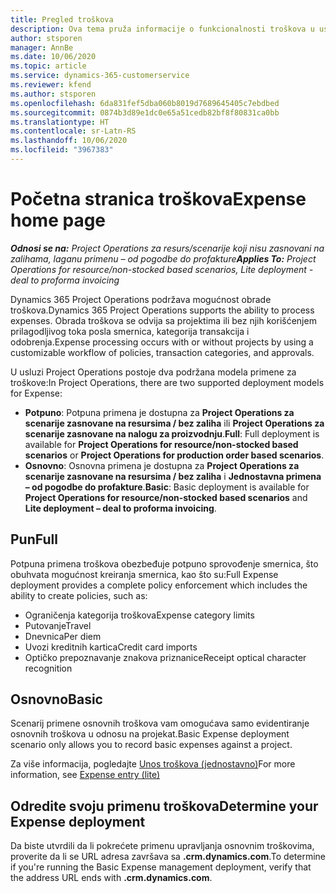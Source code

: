 ```yaml
---
title: Pregled troškova
description: Ova tema pruža informacije o funkcionalnosti troškova u usluzi Project Operations.
author: stsporen
manager: AnnBe
ms.date: 10/06/2020
ms.topic: article
ms.service: dynamics-365-customerservice
ms.reviewer: kfend
ms.author: stsporen
ms.openlocfilehash: 6da831fef5dba060b8019d7689645405c7ebdbed
ms.sourcegitcommit: 0874b3d89e1dc0e65a51cedb82bf8f80831ca0bb
ms.translationtype: HT
ms.contentlocale: sr-Latn-RS
ms.lasthandoff: 10/06/2020
ms.locfileid: "3967383"
---
```

# <a name="expense-home-page"></a><span data-ttu-id="ff6a0-103">Početna stranica troškova</span><span class="sxs-lookup"><span data-stu-id="ff6a0-103">Expense home page</span></span>

<span data-ttu-id="ff6a0-104">_**Odnosi se na:** Project Operations za resurs/scenarije koji nisu zasnovani na zalihama, laganu primenu – od pogodbe do profakture_</span><span class="sxs-lookup"><span data-stu-id="ff6a0-104">_**Applies To:** Project Operations for resource/non-stocked based scenarios, Lite deployment - deal to proforma invoicing_</span></span>


<span data-ttu-id="ff6a0-105">Dynamics 365 Project Operations podržava mogućnost obrade troškova.</span><span class="sxs-lookup"><span data-stu-id="ff6a0-105">Dynamics 365 Project Operations supports the ability to process expenses.</span></span> <span data-ttu-id="ff6a0-106">Obrada troškova se odvija sa projektima ili bez njih korišćenjem prilagodljivog toka posla smernica, kategorija transakcija i odobrenja.</span><span class="sxs-lookup"><span data-stu-id="ff6a0-106">Expense processing occurs with or without projects by using a customizable workflow of policies, transaction categories, and approvals.</span></span>

<span data-ttu-id="ff6a0-107">U usluzi Project Operations postoje dva podržana modela primene za troškove:</span><span class="sxs-lookup"><span data-stu-id="ff6a0-107">In Project Operations, there are two supported deployment models for Expense:</span></span> 

- <span data-ttu-id="ff6a0-108">**Potpuno**: Potpuna primena je dostupna za **Project Operations za scenarije zasnovane na resursima / bez zaliha** ili **Project Operations za scenarije zasnovane na nalogu za proizvodnju**.</span><span class="sxs-lookup"><span data-stu-id="ff6a0-108">**Full**: Full deployment is available for **Project Operations for resource/non-stocked based scenarios** or **Project Operations for production order based scenarios**.</span></span>
- <span data-ttu-id="ff6a0-109">**Osnovno**: Osnovna primena je dostupna za **Project Operations za scenarije zasnovane na resursima / bez zaliha** i **Jednostavna primena – od pogodbe do profakture**.</span><span class="sxs-lookup"><span data-stu-id="ff6a0-109">**Basic**: Basic deployment is available for **Project Operations for resource/non-stocked based scenarios** and **Lite deployment – deal to proforma invoicing**.</span></span>

## <a name="full"></a><span data-ttu-id="ff6a0-110">Pun</span><span class="sxs-lookup"><span data-stu-id="ff6a0-110">Full</span></span> 
<span data-ttu-id="ff6a0-111">Potpuna primena troškova obezbeđuje potpuno sprovođenje smernica, što obuhvata mogućnost kreiranja smernica, kao što su:</span><span class="sxs-lookup"><span data-stu-id="ff6a0-111">Full Expense deployment provides a complete policy enforcement which includes the ability to create policies, such as:</span></span>

  - <span data-ttu-id="ff6a0-112">Ograničenja kategorija troškova</span><span class="sxs-lookup"><span data-stu-id="ff6a0-112">Expense category limits</span></span>
  - <span data-ttu-id="ff6a0-113">Putovanje</span><span class="sxs-lookup"><span data-stu-id="ff6a0-113">Travel</span></span>
  - <span data-ttu-id="ff6a0-114">Dnevnica</span><span class="sxs-lookup"><span data-stu-id="ff6a0-114">Per diem</span></span>
  - <span data-ttu-id="ff6a0-115">Uvozi kreditnih kartica</span><span class="sxs-lookup"><span data-stu-id="ff6a0-115">Credit card imports</span></span>
  - <span data-ttu-id="ff6a0-116">Optičko prepoznavanje znakova priznanice</span><span class="sxs-lookup"><span data-stu-id="ff6a0-116">Receipt optical character recognition</span></span>

## <a name="basic"></a><span data-ttu-id="ff6a0-117">Osnovno</span><span class="sxs-lookup"><span data-stu-id="ff6a0-117">Basic</span></span> 
<span data-ttu-id="ff6a0-118">Scenarij primene osnovnih troškova vam omogućava samo evidentiranje osnovnih troškova u odnosu na projekat.</span><span class="sxs-lookup"><span data-stu-id="ff6a0-118">Basic Expense deployment scenario only allows you to record basic expenses against a project.</span></span> 

<span data-ttu-id="ff6a0-119">Za više informacija, pogledajte [Unos troškova (jednostavno)](basic-expense.md)</span><span class="sxs-lookup"><span data-stu-id="ff6a0-119">For more information, see [Expense entry (lite)](basic-expense.md)</span></span>

## <a name="determine-your-expense-deployment"></a><span data-ttu-id="ff6a0-120">Odredite svoju primenu troškova</span><span class="sxs-lookup"><span data-stu-id="ff6a0-120">Determine your Expense deployment</span></span>
<span data-ttu-id="ff6a0-121">Da biste utvrdili da li pokrećete primenu upravljanja osnovnim troškovima, proverite da li se URL adresa završava sa **.crm.dynamics.com**.</span><span class="sxs-lookup"><span data-stu-id="ff6a0-121">To determine if you're running the Basic Expense management deployment, verify that the address URL ends with **.crm.dynamics.com**.</span></span> 
